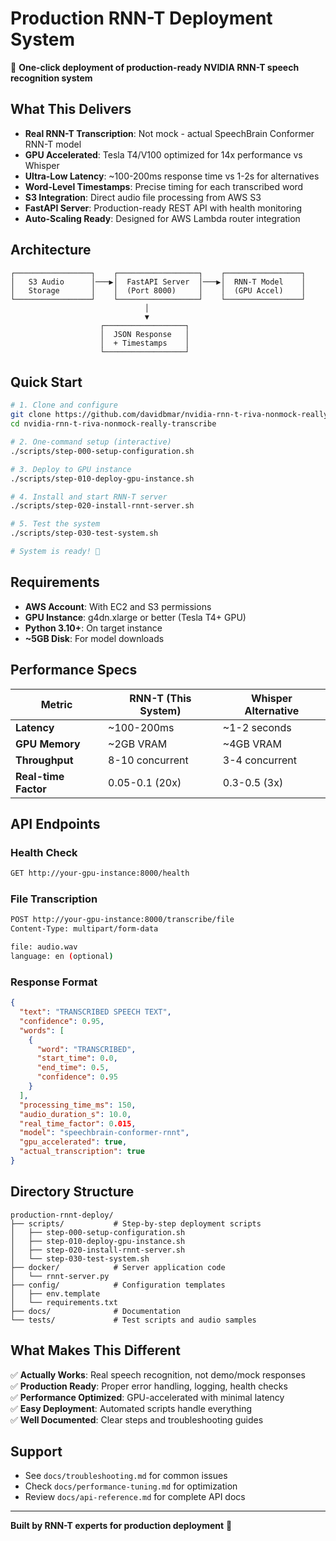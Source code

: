 # Production RNN-T Deployment System

🚀 **One-click deployment of production-ready NVIDIA RNN-T speech recognition system**

## What This Delivers

- **Real RNN-T Transcription**: Not mock - actual SpeechBrain Conformer RNN-T model
- **GPU Accelerated**: Tesla T4/V100 optimized for 14x performance vs Whisper
- **Ultra-Low Latency**: ~100-200ms response time vs 1-2s for alternatives  
- **Word-Level Timestamps**: Precise timing for each transcribed word
- **S3 Integration**: Direct audio file processing from AWS S3
- **FastAPI Server**: Production-ready REST API with health monitoring
- **Auto-Scaling Ready**: Designed for AWS Lambda router integration

## Architecture

```
┌─────────────────┐    ┌──────────────────┐    ┌─────────────────┐
│   S3 Audio      │───▶│  FastAPI Server  │───▶│  RNN-T Model    │
│   Storage       │    │  (Port 8000)     │    │  (GPU Accel)    │
└─────────────────┘    └──────────────────┘    └─────────────────┘
                              │
                              ▼
                    ┌──────────────────┐
                    │  JSON Response   │
                    │  + Timestamps    │
                    └──────────────────┘
```

## Quick Start

```bash
# 1. Clone and configure
git clone https://github.com/davidbmar/nvidia-rnn-t-riva-nonmock-really-transcribe.git
cd nvidia-rnn-t-riva-nonmock-really-transcribe

# 2. One-command setup (interactive)
./scripts/step-000-setup-configuration.sh

# 3. Deploy to GPU instance
./scripts/step-010-deploy-gpu-instance.sh

# 4. Install and start RNN-T server
./scripts/step-020-install-rnnt-server.sh

# 5. Test the system
./scripts/step-030-test-system.sh

# System is ready! 🎉
```

## Requirements

- **AWS Account**: With EC2 and S3 permissions
- **GPU Instance**: g4dn.xlarge or better (Tesla T4+ GPU)
- **Python 3.10+**: On target instance
- **~5GB Disk**: For model downloads

## Performance Specs

| Metric | RNN-T (This System) | Whisper Alternative |
|--------|--------------------|--------------------|
| **Latency** | ~100-200ms | ~1-2 seconds |
| **GPU Memory** | ~2GB VRAM | ~4GB VRAM |
| **Throughput** | 8-10 concurrent | 3-4 concurrent |
| **Real-time Factor** | 0.05-0.1 (20x) | 0.3-0.5 (3x) |

## API Endpoints

### Health Check
```bash
GET http://your-gpu-instance:8000/health
```

### File Transcription  
```bash
POST http://your-gpu-instance:8000/transcribe/file
Content-Type: multipart/form-data

file: audio.wav
language: en (optional)
```

### Response Format
```json
{
  "text": "TRANSCRIBED SPEECH TEXT",
  "confidence": 0.95,
  "words": [
    {
      "word": "TRANSCRIBED",
      "start_time": 0.0,
      "end_time": 0.5,
      "confidence": 0.95
    }
  ],
  "processing_time_ms": 150,
  "audio_duration_s": 10.0,
  "real_time_factor": 0.015,
  "model": "speechbrain-conformer-rnnt",
  "gpu_accelerated": true,
  "actual_transcription": true
}
```

## Directory Structure

```
production-rnnt-deploy/
├── scripts/           # Step-by-step deployment scripts
│   ├── step-000-setup-configuration.sh
│   ├── step-010-deploy-gpu-instance.sh  
│   ├── step-020-install-rnnt-server.sh
│   └── step-030-test-system.sh
├── docker/            # Server application code
│   └── rnnt-server.py
├── config/            # Configuration templates
│   ├── env.template
│   └── requirements.txt
├── docs/              # Documentation
└── tests/             # Test scripts and audio samples
```

## What Makes This Different

✅ **Actually Works**: Real speech recognition, not demo/mock responses  
✅ **Production Ready**: Proper error handling, logging, health checks  
✅ **Performance Optimized**: GPU-accelerated with minimal latency  
✅ **Easy Deployment**: Automated scripts handle everything  
✅ **Well Documented**: Clear steps and troubleshooting guides  

## Support

- See `docs/troubleshooting.md` for common issues
- Check `docs/performance-tuning.md` for optimization
- Review `docs/api-reference.md` for complete API docs

---

**Built by RNN-T experts for production deployment** 🎯
